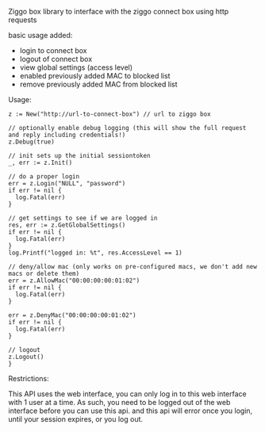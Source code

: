 Ziggo box library to interface with the ziggo connect box using http requests

basic usage added:

- login to connect box
- logout of connect box
- view global settings (access level)
- enabled previously added MAC to blocked list
- remove previously added MAC from blocked list

Usage:

```
z := New("http://url-to-connect-box") // url to ziggo box

// optionally enable debug logging (this will show the full request and reply including credentials!)
z.Debug(true)

// init sets up the initial sessiontoken
_, err := z.Init()

// do a proper login
err = z.Login("NULL", "password")
if err != nil {
  log.Fatal(err)
}

// get settings to see if we are logged in
res, err := z.GetGlobalSettings()
if err != nil {
  log.Fatal(err)
}
log.Printf("logged in: %t", res.AccessLevel == 1)

// deny/allow mac (only works on pre-configured macs, we don't add new macs or delete them)
err = z.AllowMac("00:00:00:00:01:02")
if err != nil {
  log.Fatal(err)
}

err = z.DenyMac("00:00:00:00:01:02")
if err != nil {
  log.Fatal(err)
}

// logout
z.Logout()
}
```

Restrictions:

This API uses the web interface, you can only log in to this web interface with 1 user at a time. As such, you need to be logged out of the web interface before you can use this api. and this api will error once you login, until your session expires, or you log out.
